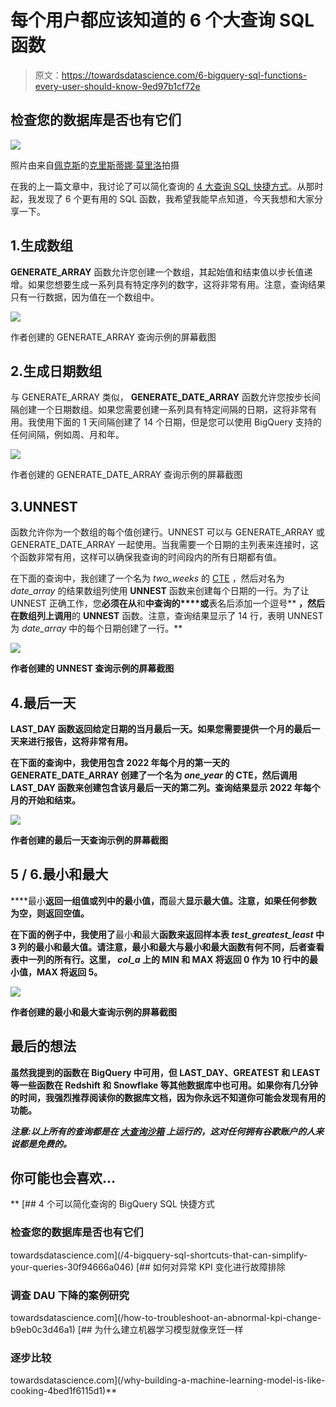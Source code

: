 # 每个用户都应该知道的 6 个大查询 SQL 函数

> 原文：<https://towardsdatascience.com/6-bigquery-sql-functions-every-user-should-know-9ed97b1cf72e>

## 检查您的数据库是否也有它们

![](img/72c1e7441d5bfed35e9475cbdc46ac5d.png)

照片由来自[佩克斯](https://www.pexels.com/photo/photography-of-woman-using-laptop-1181681/)的[克里斯蒂娜·莫里洛](https://www.pexels.com/@divinetechygirl/)拍摄

在我的上一篇文章中，我讨论了可以简化查询的 [4 大查询 SQL 快捷方式](/4-bigquery-sql-shortcuts-that-can-simplify-your-queries-30f94666a046)。从那时起，我发现了 6 个更有用的 SQL 函数，我希望我能早点知道，今天我想和大家分享一下。

## 1.生成数组

**GENERATE_ARRAY** 函数允许您创建一个数组，其起始值和结束值以步长值递增。如果您想要生成一系列具有特定序列的数字，这将非常有用。注意，查询结果只有一行数据，因为值在一个数组中。

![](img/f523a2a78ca9996943f0db33c3b19e2b.png)

作者创建的 GENERATE_ARRAY 查询示例的屏幕截图

## 2.生成日期数组

与 GENERATE_ARRAY 类似， **GENERATE_DATE_ARRAY** 函数允许您按步长间隔创建一个日期数组。如果您需要创建一系列具有特定间隔的日期，这将非常有用。我使用下面的 1 天间隔创建了 14 个日期，但是您可以使用 BigQuery 支持的任何间隔，例如周、月和年。

![](img/38fb3f7436de534d846ddcbd386c9643.png)

作者创建的 GENERATE_DATE_ARRAY 查询示例的屏幕截图

## 3.UNNEST

函数允许你为一个数组的每个值创建行。UNNEST 可以与 GENERATE_ARRAY 或 GENERATE_DATE_ARRAY 一起使用。当我需要一个日期的主列表来连接时，这个函数非常有用，这样可以确保我查询的时间段内的所有日期都有值。

在下面的查询中，我创建了一个名为 *two_weeks* 的 [CTE](https://chartio.com/resources/tutorials/using-common-table-expressions/) ，然后对名为 *date_array* 的结果数组列使用 **UNNEST** 函数来创建每个日期的一行。为了让 UNNEST 正确工作，您**必须在从**和**中查询的****或**表名后添加一个逗号** **，然后在数组列上调用**的 **UNNEST** 函数。注意，查询结果显示了 14 行，表明 UNNEST 为 *date_array* 中的每个日期创建了一行。**

**![](img/eb9402ae666376ed14b57da2719bb32e.png)**

**作者创建的 UNNEST 查询示例的屏幕截图**

## **4.最后一天**

****LAST_DAY** 函数返回给定日期的当月最后一天。如果您需要提供一个月的最后一天来进行报告，这将非常有用。**

**在下面的查询中，我使用包含 2022 年每个月的第一天的 GENERATE_DATE_ARRAY 创建了一个名为 *one_year* 的 CTE，然后调用 **LAST_DAY** 函数来创建包含该月最后一天的第二列。查询结果显示 2022 年每个月的开始和结束。**

**![](img/6b1bc9d1084062ccde5a48991a927ed7.png)**

**作者创建的最后一天查询示例的屏幕截图**

## **5 / 6.最小和最大**

****最小**返回一组值或列中的最小值，而**最大**显示最大值。注意，如果任何参数为空，则返回空值。**

**在下面的例子中，我使用了**最小**和**最大**函数来返回样本表 *test_greatest_least* 中 3 列的最小和最大值。请注意，最小和最大与最小和最大函数有何不同，后者查看表中一列的所有行。这里， *col_a* 上的 MIN 和 MAX 将返回 0 作为 10 行中的最小值，MAX 将返回 5。**

**![](img/2cb3dfe661de822f9d8d65587f6b79bf.png)**

**作者创建的最小和最大查询示例的屏幕截图**

## **最后的想法**

**虽然我提到的函数在 BigQuery 中可用，但 LAST_DAY、GREATEST 和 LEAST 等一些函数在 Redshift 和 Snowflake 等其他数据库中也可用。如果你有几分钟的时间，我强烈推荐阅读你的数据库文档，因为你永远不知道你可能会发现有用的功能。**

***注意:以上所有的查询都是在* [*大查询沙箱*](https://cloud.google.com/bigquery/docs/sandbox) *上运行的，这对任何拥有谷歌账户的人来说都是免费的。***

## **你可能也会喜欢…**

**[](/4-bigquery-sql-shortcuts-that-can-simplify-your-queries-30f94666a046) [## 4 个可以简化查询的 BigQuery SQL 快捷方式

### 检查您的数据库是否也有它们

towardsdatascience.com](/4-bigquery-sql-shortcuts-that-can-simplify-your-queries-30f94666a046) [](/how-to-troubleshoot-an-abnormal-kpi-change-b9eb0c3d46a1) [## 如何对异常 KPI 变化进行故障排除

### 调查 DAU 下降的案例研究

towardsdatascience.com](/how-to-troubleshoot-an-abnormal-kpi-change-b9eb0c3d46a1) [](/why-building-a-machine-learning-model-is-like-cooking-4bed1f6115d1) [## 为什么建立机器学习模型就像烹饪一样

### 逐步比较

towardsdatascience.com](/why-building-a-machine-learning-model-is-like-cooking-4bed1f6115d1)**